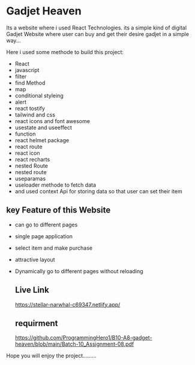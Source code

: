 # Gadjet Heaven

Its a website where i used React Technologies. its a simple kind of  digital Gadjet Website where user can buy and get their desire gadjet in a simple way... 

Here i used some methode to build this project:

- React
- javascript
- filter
- find Method
- map 
- conditional styleing
- alert
- react tostify
- tailwind and css
- react icons and font awesome
- usestate and useeffect
- function
- react helmet package
- react route
- react icon
- react recharts
- nested Route
- nested route
- useparamas
- useloader methode to fetch data
- and used context Api for storing data so that user can set their item


## key Feature of this Website

- can go to different pages 
- single page application
- select item and make purchase
- attractive layout
- Dynamically go to different pages without reloading
 
  ## Live Link
  https://stellar-narwhal-c69347.netlify.app/
  ## requirment 

  https://github.com/ProgrammingHero1/B10-A8-gadget-heaven/blob/main/Batch-10_Assignment-08.pdf

Hope you will enjoy the project.........
